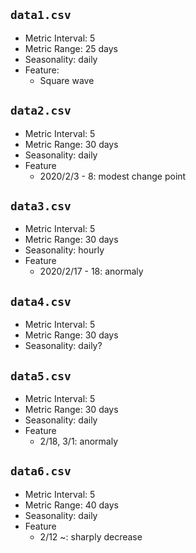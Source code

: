 ## `data1.csv`

- Metric Interval: 5
- Metric Range: 25 days
- Seasonality: daily
- Feature:
  - Square wave

## `data2.csv`

- Metric Interval: 5
- Metric Range: 30 days
- Seasonality: daily
- Feature
  - 2020/2/3 - 8: modest change point

## `data3.csv`

- Metric Interval: 5
- Metric Range: 30 days
- Seasonality: hourly
- Feature
  - 2020/2/17 - 18: anormaly

## `data4.csv`

- Metric Interval: 5
- Metric Range: 30 days
- Seasonality: daily?

## `data5.csv`

- Metric Interval: 5
- Metric Range: 30 days
- Seasonality: daily
- Feature
  - 2/18, 3/1: anormaly

## `data6.csv`

- Metric Interval: 5
- Metric Range: 40 days
- Seasonality: daily
- Feature
  - 2/12 ~: sharply decrease

